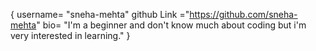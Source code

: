 { 
  username= "sneha-mehta" 
  github Link ="https://github.com/sneha-mehta" 
  bio= "I'm a beginner and don't know much about coding but i'm very interested in learning."
}
